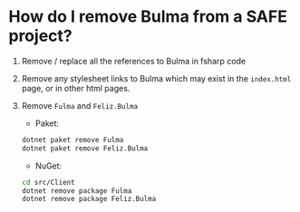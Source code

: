 # How do I remove Bulma from a SAFE project?

1. Remove / replace all the references to Bulma in fsharp code

1. Remove any stylesheet links to Bulma which may exist in the `index.html` page, or in other html pages.

1. Remove `Fulma` and `Feliz.Bulma`

    - Paket:
    ```bash
    dotnet paket remove Fulma
    dotnet paket remove Feliz.Bulma
    ```

    - NuGet:
    ```bash
    cd src/Client
    dotnet remove package Fulma
    dotnet remove package Feliz.Bulma
    ```
